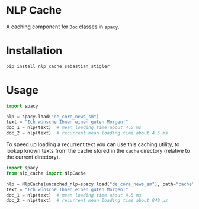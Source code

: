 # NLP Cache

A caching component for `Doc` classes in `spacy`.

# Installation

```bash
pip install nlp_cache_sebastian_stigler
```

# Usage

```python
import spacy

nlp = spacy.load("de_core_news_sm")
text = "Ich wünsche Ihnen einen guten Morgen!"
doc_1 = nlp(text)  # mean loading time about 4.5 ms
doc_2 = nlp(text)  # recurrent mean loading time about 4.5 ms
```

To speed up loading a recurrent text you can use this caching utility, to
lookup known texts from the cache stored in the `cache` directory (relative
to the current directory).

```python
import spacy
from nlp_cache import NlpCache

nlp = NlpCache(uncached_nlp=spacy.load("de_core_news_sm"), path="cache")
text = "Ich wünsche Ihnen einen guten Morgen!"
doc_1 = nlp(text)  # mean loading time about 4.5 ms
doc_2 = nlp(text)  # recurrent mean loading time about 840 µs
```
